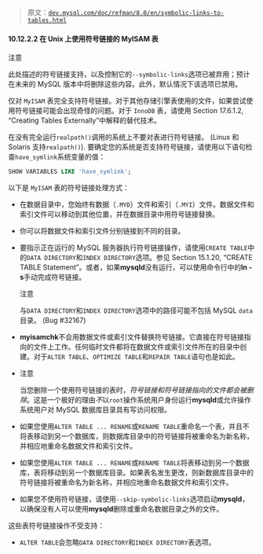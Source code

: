 > 原文：[`dev.mysql.com/doc/refman/8.0/en/symbolic-links-to-tables.html`](https://dev.mysql.com/doc/refman/8.0/en/symbolic-links-to-tables.html)

#### 10.12.2.2 在 Unix 上使用符号链接的 MyISAM 表

注意

此处描述的符号链接支持，以及控制它的`--symbolic-links`选项已被弃用；预计在未来的 MySQL 版本中将删除这些内容。此外，默认情况下该选项已禁用。

仅对 `MyISAM` 表完全支持符号链接。对于其他存储引擎表使用的文件，如果尝试使用符号链接可能会出现奇怪的问题。对于 `InnoDB` 表，请使用 Section 17.6.1.2, “Creating Tables Externally”中解释的替代技术。

在没有完全运行`realpath()`调用的系统上不要对表进行符号链接。 (Linux 和 Solaris 支持`realpath()`). 要确定您的系统是否支持符号链接，请使用以下语句检查`have_symlink`系统变量的值：

```sql
SHOW VARIABLES LIKE 'have_symlink';
```

以下是 `MyISAM` 表的符号链接处理方式：

+   在数据目录中，您始终有数据（`.MYD`）文件和索引（`.MYI`）文件。数据文件和索引文件可以移动到其他位置，并在数据目录中用符号链接替换。

+   你可以将数据文件和索引文件分别链接到不同的目录。

+   要指示正在运行的 MySQL 服务器执行符号链接操作，请使用`CREATE TABLE`中的`DATA DIRECTORY`和`INDEX DIRECTORY`选项。参见 Section 15.1.20, “CREATE TABLE Statement”。或者，如果**mysqld**没有运行，可以使用命令行中的**ln -s**手动完成符号链接。

    注意

    与`DATA DIRECTORY`和`INDEX DIRECTORY`选项中的路径可能不包括 MySQL `data` 目录。 (Bug #32167)

+   **myisamchk**不会用数据文件或索引文件替换符号链接。它直接在符号链接指向的文件上工作。任何临时文件都将在数据文件或索引文件所在的目录中创建。对于`ALTER TABLE`、`OPTIMIZE TABLE`和`REPAIR TABLE`语句也是如此。

+   注意

    当您删除一个使用符号链接的表时，*符号链接和符号链接指向的文件都会被删除*。这是一个极好的理由*不*以`root`操作系统用户身份运行**mysqld**或允许操作系统用户对 MySQL 数据库目录具有写访问权限。

+   如果您使用`ALTER TABLE ... RENAME`或`RENAME TABLE`重命名一个表，并且不将表移动到另一个数据库，则数据库目录中的符号链接将被重命名为新名称，并相应地重命名数据文件和索引文件。

+   如果您使用`ALTER TABLE ... RENAME`或`RENAME TABLE`将表移动到另一个数据库，表将移动到另一个数据库目录。如果表名发生更改，则新数据库目录中的符号链接将被重命名为新名称，并相应地重命名数据文件和索引文件。

+   如果您不使用符号链接，请使用`--skip-symbolic-links`选项启动**mysqld**，以确保没有人可以使用**mysqld**删除或重命名数据目录之外的文件。

这些表符号链接操作不受支持：

+   `ALTER TABLE`会忽略`DATA DIRECTORY`和`INDEX DIRECTORY`表选项。
